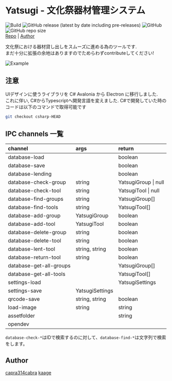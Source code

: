 # Yatsugi - 文化祭器材管理システム

![Build](https://github.com/capra314cabra/Yatsugi/workflows/Build/badge.svg)
![GitHub release (latest by date including pre-releases)](https://img.shields.io/github/v/release/capra314cabra/yatsugi?include_prereleases)
![GitHub](https://img.shields.io/github/license/capra314cabra/yatsugi)
![GitHub repo size](https://img.shields.io/github/repo-size/capra314cabra/yatsugi)  
[Repo](https://github.com/capra314cabra/Yatsugi) | [Author](https://github.com/capra314cabra)

文化祭における器材貸し出しをスムーズに進める為のツールです.  
まだ十分に拡張の余地はありますのでためらわずcontributeしてください!

![Example](https://media.githubusercontent.com/media/capra314cabra/Yatsugi/master/img/example.png)

## 注意

UIデザインに使うライブラリを C# Avalonia から Electron に移行しました.  
これに伴い, C#からTypescriptへ開発言語を変えました. C#で開発していた時のコードは以下のコマンドで取得可能です

```bash
git checkout csharp-HEAD
```

## IPC channels 一覧

|channel|args|return|
|:---|:---|:---|
|database-load||boolean|
|database-save||boolean|
|database-lending||boolean|
|database-check-group|string|YatsugiGroup \| null|
|database-check-tool|string|YatsugiTool \| null|
|database-find-groups|string|YatsugiGroup[]|
|database-find-tools|string|YatsugiTool[]|
|database-add-group|YatsugiGroup|boolean|
|database-add-tool|YatsugiTool|boolean|
|database-delete-group|string|boolean|
|database-delete-tool|string|boolean|
|database-lent-tool|string, string|boolean|
|database-return-tool|string|boolean|
|database-get-all-groups||YatsugiGroup[]|
|database-get-all-tools||YatsugiTool[]|
|settings-load||YatsugiSettings|
|settings-save|YatsugiSettings||
|qrcode-save|string, string|boolean|
|load-image|string|string|
|assetfolder||string|
|opendev|||

`database-check-*`はIDで検索するのに対して、`database-find-*`は文字列で検索をします。

## Author

[capra314cabra](https://github.com/capra314cabra)
[kaage](https://github.com/ageprocpp)
